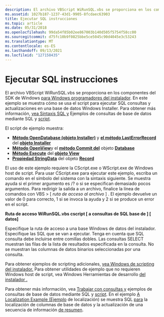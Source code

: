 ```yaml
---
description: El archivo VBScript WiRunSQL.vbs se proporciona en los componentes del SDK de Windows para Windows instaladores.
ms.assetid: 1027b187-1237-43d1-9905-8fcdaec63903
title: Ejecutar SQL instrucciones
ms.topic: article
ms.date: 05/31/2018
ms.openlocfilehash: 99da54f85b02ee867003b140d505f5754f58cc00
ms.sourcegitcommit: d75fc10b9f0825bbe5ce5045c90d4045e3c53243
ms.translationtype: MT
ms.contentlocale: es-ES
ms.lasthandoff: 09/13/2021
ms.locfileid: "127158435"
---
```

# <a name="execute-sql-statements"></a>Ejecutar SQL instrucciones

El archivo VBScript WiRunSQL.vbs se proporciona en los componentes del SDK de Windows [para Windows programadores del instalador](platform-sdk-components-for-windows-installer-developers.md). En este ejemplo se muestra cómo se usa el script para ejecutar SQL consultas y actualizaciones en una base de datos Windows Installer. Para obtener más información, [vea Sintaxis SQL y](sql-syntax.md) Ejemplos de consultas de base de datos mediante SQL y [script](examples-of-database-queries-using-sql-and-script.md).

El script de ejemplo muestra:

-   [**Método OpenDatabase (objeto Installer)**](installer-opendatabase.md) y [**el método LastErrorRecord**](installer-lasterrorrecord.md) del [**objeto Installer**](installer-object.md)
-   [**Método OpenView**](database-openview.md)y el [**método Commit del**](database-commit.md) objeto [**Database**](database-object.md)
-   [**Método Execute**](view-execute.md) del [ **objeto View**](view-object.md)
-   [**Propiedad StringData**](record-stringdata.md) del objeto [ **Record**](record-object.md)

El uso de este ejemplo requiere la CScript.exe o WScript.exe de Windows host de script. Para usar CScript.exe para ejecutar este ejemplo, escriba un comando en el símbolo del sistema con la sintaxis siguiente. Se muestra ayuda si el primer argumento es /? o si se especifican demasiado pocos argumentos. Para redirigir la salida a un archivo, finalice la línea de comandos con VBS > \[ *ruta de acceso al archivo* \] . El ejemplo devuelve un valor de 0 para correcto, 1 si se invoca la ayuda y 2 si se produce un error en el script.

**Ruta de acceso WiRunSQL.vbs cscript \[ a consultas de SQL base de \] \[ datos\]**

Especifique la ruta de acceso a una base Windows de datos del instalador. Especifique las SQL que se van a ejecutar. Tenga en cuenta que SQL consulta debe incluirse entre comillas dobles. Las consultas SELECT muestran las filas de la lista de resultados especificada en la consulta. No se muestran las columnas de datos binarios seleccionadas por una consulta.

Para obtener ejemplos de scripting adicionales, [vea Windows de scripting del instalador.](windows-installer-scripting-examples.md) Para obtener utilidades de ejemplo que no requieren Windows host de script, vea Windows Herramientas de desarrollo [del instalador .](windows-installer-development-tools.md)

Para obtener más información, vea [Trabajar con consultas y](working-with-queries.md) ejemplos de consultas de base de datos mediante SQL y [script](examples-of-database-queries-using-sql-and-script.md). En el ejemplo [A Localization Example (Ejemplo](a-localization-example.md) de localización) se muestra SQL [para](localizing-database-columns.md) la localización de columnas de base de datos y la actualización de una secuencia de información [de resumen](updating-a-summary-information-stream.md).

 

 



